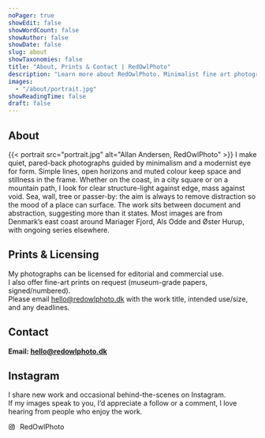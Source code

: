```yaml
---
noPager: true
showEdit: false
showWordCount: false
showAuthor: false
showDate: false
slug: about
showTaxonomies: false
title: "About, Prints & Contact | RedOwlPhoto"
description: "Learn more about RedOwlPhoto. Minimalist fine art photography from Denmark’s east coast. Prints, licensing options, and contact information."
images:
  - "/about/portrait.jpg"
showReadingTime: false
draft: false
---
```

## About

{{< portrait src="portrait.jpg" alt="Allan Andersen, RedOwlPhoto" >}}
I make quiet, pared-back photographs guided by minimalism and a modernist eye for form. Simple lines, open horizons and muted colour keep space and stillness in the frame. Whether on the coast, in a city square or on a mountain path, I look for clear structure-light against edge, mass against void. Sea, wall, tree or passer-by: the aim is always to remove distraction so the mood of a place can surface. The work sits between document and abstraction, suggesting more than it states. Most images are from Denmark’s east coast around Mariager Fjord, Als Odde and Øster Hurup, with ongoing series elsewhere.

## Prints & Licensing

My photographs can be licensed for editorial and commercial use.\
I also offer fine-art prints on request (museum-grade papers, signed/numbered).\
Please email hello@redowlphoto.dk with the work title, intended use/size, and any deadlines.

## Contact

**Email: [hello@redowlphoto.dk](mailto:hello@redowlphoto.dk)**

## Instagram

I share new work and occasional behind-the-scenes on Instagram.\
If my images speak to you, I’d appreciate a follow or a comment, I love hearing from people who enjoy the work.

<a class="ig-inline" href="https://www.instagram.com/redowlphoto/" target="_blank" rel="me noopener" aria-label="Instagram">
  <svg viewBox="0 0 24 24" aria-hidden="true" style="width:1em;height:1em;vertical-align:-0.15em;margin-right:.35em">
    <rect x="3" y="3" width="18" height="18" rx="5" ry="5" fill="none" stroke="currentColor" stroke-width="2"/>
    <circle cx="12" cy="12" r="4" fill="none" stroke="currentColor" stroke-width="2"/>
    <circle cx="17.5" cy="6.5" r="1.5" fill="currentColor"/>
  </svg>
  <span>RedOwlPhoto</span>
</a>

<style>
  .ig-inline{display:inline-flex;align-items:center;gap:.35em;text-decoration:none}
  .ig-inline:hover{opacity:.95}
</style>
